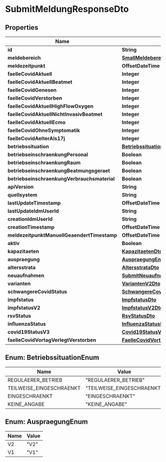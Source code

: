 

# SubmitMeldungResponseDto


## Properties

| Name | Type | Description | Notes |
|------------ | ------------- | ------------- | -------------|
|**id** | **String** |  |  |
|**meldebereich** | [**SmallMeldebereichDto**](SmallMeldebereichDto.md) |  |  |
|**meldezeitpunkt** | **OffsetDateTime** |  |  [optional] |
|**faelleCovidAktuell** | **Integer** |  |  [optional] |
|**faelleCovidAktuellBeatmet** | **Integer** |  |  [optional] |
|**faelleCovidGenesen** | **Integer** |  |  [optional] |
|**faelleCovidVerstorben** | **Integer** |  |  [optional] |
|**faelleCovidAktuellHighFlowOxygen** | **Integer** |  |  [optional] |
|**faelleCovidAktuellNichtInvasivBeatmet** | **Integer** |  |  [optional] |
|**faelleCovidAktuellEcmo** | **Integer** |  |  [optional] |
|**faelleCovidOhneSymptomatik** | **Integer** |  |  [optional] |
|**faelleCovidAelterAls17j** | **Integer** |  |  [optional] |
|**betriebssituation** | [**BetriebssituationEnum**](#BetriebssituationEnum) |  |  [optional] |
|**betriebseinschraenkungPersonal** | **Boolean** |  |  [optional] |
|**betriebseinschraenkungRaum** | **Boolean** |  |  [optional] |
|**betriebseinschraenkungBeatmungsgeraet** | **Boolean** |  |  [optional] |
|**betriebseinschraenkungVerbrauchsmaterial** | **Boolean** |  |  [optional] |
|**apiVersion** | **String** |  |  [optional] |
|**quellsystem** | **String** |  |  [optional] |
|**lastUpdateTimestamp** | **OffsetDateTime** |  |  [optional] |
|**lastUpdateIdmUserId** | **String** |  |  [optional] |
|**creationIdmUserId** | **String** |  |  [optional] |
|**creationTimestamp** | **OffsetDateTime** |  |  [optional] |
|**meldezeitpunktManuellGeaendertTimestamp** | **OffsetDateTime** |  |  [optional] |
|**aktiv** | **Boolean** |  |  [optional] |
|**kapazitaeten** | [**KapazitaetenDto**](KapazitaetenDto.md) |  |  [optional] |
|**auspraegung** | [**AuspraegungEnum**](#AuspraegungEnum) |  |  |
|**altersstrata** | [**AltersstrataDto**](AltersstrataDto.md) |  |  [optional] |
|**neuaufnahmen** | [**SubmitNeuaufnahmenResponseDto**](SubmitNeuaufnahmenResponseDto.md) |  |  [optional] |
|**varianten** | [**VariantenV2Dto**](VariantenV2Dto.md) |  |  [optional] |
|**schwangereCovidStatus** | [**SchwangereCovidStatusDto**](SchwangereCovidStatusDto.md) |  |  [optional] |
|**impfstatus** | [**ImpfstatusDto**](ImpfstatusDto.md) |  |  [optional] |
|**impfstatusV2** | [**ImpfstatusV2Dto**](ImpfstatusV2Dto.md) |  |  [optional] |
|**rsvStatus** | [**RsvStatusDto**](RsvStatusDto.md) |  |  [optional] |
|**influenzaStatus** | [**InfluenzaStatusDto**](InfluenzaStatusDto.md) |  |  [optional] |
|**covid19StatusV3** | [**Covid19StatusV3Dto**](Covid19StatusV3Dto.md) |  |  [optional] |
|**faelleCovidVortagVerlegtVerstorben** | [**FaelleCovidVortagVerlegtVerstorbenDto**](FaelleCovidVortagVerlegtVerstorbenDto.md) |  |  [optional] |



## Enum: BetriebssituationEnum

| Name | Value |
|---- | -----|
| REGULAERER_BETRIEB | &quot;REGULAERER_BETRIEB&quot; |
| TEILWEISE_EINGESCHRAENKT | &quot;TEILWEISE_EINGESCHRAENKT&quot; |
| EINGESCHRAENKT | &quot;EINGESCHRAENKT&quot; |
| KEINE_ANGABE | &quot;KEINE_ANGABE&quot; |



## Enum: AuspraegungEnum

| Name | Value |
|---- | -----|
| V2 | &quot;V2&quot; |
| V1 | &quot;V1&quot; |




